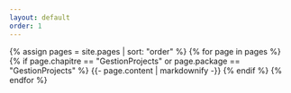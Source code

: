 ```yaml
---
layout: default
order: 1
---
```

{% assign pages = site.pages | sort: "order" %}
{% for page in pages %}
  {% if page.chapitre == "GestionProjects" or page.package == "GestionProjects" %}
    {{- page.content | markdownify -}}
  {% endif %}
{% endfor %}
